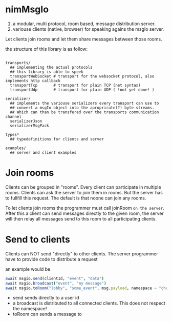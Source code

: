 # nimMsgIo

1. a modular, multi protocol, room based, message distribution server.
2. variouse clients (native, browser) for speaking agains the msgIo server.

Let clients join rooms and let them share messages between those rooms.


the structure of this library is as follow:

```

transports/
  ## implementing the actual protocols
  ## this library is able to speek
  transportWebSocket # transport for the websocket protocol, also implements http callback
  transportTcp       # transport for plain TCP (net syntax)
  transportUdp       # transport for plain UDP ( !not yet done! )

serializer/
  ## implements the variouse serializers every transport can use to
  ## convert a msgIo object into the aproprirate(?) byte streams.
  ## Which can than be transfered over the transports communication channel
  serializerJson
  serializerMsgPack 

types*
  ## typedefinitions for clients and server

examples/
  ## server and client examples
```

# Join rooms
Clients can be grouped in "rooms". Every client can participate in multiple rooms. 
Clients can ask the server to join them in rooms. But the server has to fullfill this request. The default is that noone can join any rooms.

To let clients join rooms the programmer must call joinRoom `on the server`.
After this a client can send messages directly to the given room, the server
will then relay all messages send to this room to all participating clients. 


# Send to clients
Clients can NOT send "directly" to other clients.
The server programmer have to provide code to distribute a request

an example would be
```nim
await msgio.send(clientId, "event", "data")
await msgio.broadcast("event", "my message")
await msgio.toRoom("lobby", "some_event", msg.payload, namespace = "chat")
```
- send sends directly to a user id
- a broadcast is distributed to all connected clients. This does not respect the namespace!
- toRoom can sends a message to 
